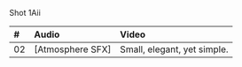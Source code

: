 Shot 1Aii

| # | Audio | Video |
|:---|:---|:---|
| 02 | [Atmosphere SFX] | Small, elegant, yet simple. |
